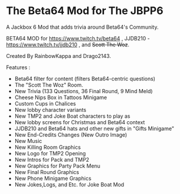 # The Beta64 Mod for The JBPP6
A Jackbox 6 Mod that adds trivia around Beta64's Community.

BETA64 MOD for https://www.twitch.tv/beta64 , JJDB210 - https://www.twitch.tv/jjdb210 , and ~~Scott The Woz~~.

Created By RainbowKappa and Drago2143.

Features :

- Beta64 filter for content (filters Beta64-centric questions)
- The "Scott The Woz" Room.
- New Trivia (133 Questions, 36 Final Round, 9 Mind Meld)
- Cheese Nips Box in Tattoos Minigame
- Custom Cups in Chalices
- New lobby character variants 
- New TMP2 and Joke Boat characters to play as
- New lobby screens for Christmas and Beta64 context
- JJDB210 and Beta64 hats and other new gifts in "Gifts Minigame"
- New End-Credits Changes (New Outro Image)
- New Music
- New Killing Room Graphics
- New Logo for TMP2 Opening
- New Intros for Pack and TMP2
- New Graphics for Party Pack Menu
- New Final Round Graphics
- New Phone Minigame Graphics
- New Jokes,Logs, and Etc. for Joke Boat Mod
